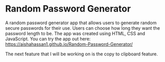 # Random Password Generator

A random password generator app that allows users to generate random secure passwords for their use. Users can choose how long they want the password length to be. The app was created using HTML, CSS and JavaScript. You can try the app out here: https://aishahassan1.github.io/Random-Password-Generator/

The next feature that I will be working on is the copy to clipboard feature.
